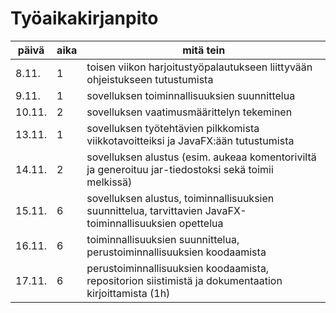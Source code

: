 # Työaikakirjanpito

päivä | aika | mitä tein
------|------|----------
8.11. | 1 | toisen viikon harjoitustyöpalautukseen liittyvään ohjeistukseen tutustumista
9.11. | 1 | sovelluksen toiminnallisuuksien suunnittelua
10.11. | 2 | sovelluksen vaatimusmäärittelyn tekeminen
13.11. | 1 | sovelluksen työtehtävien pilkkomista viikkotavoitteiksi ja JavaFX:ään tutustumista
14.11. | 2 | sovelluksen alustus (esim. aukeaa komentoriviltä ja generoituu jar-tiedostoksi sekä toimii melkissä)
15.11. | 6 | sovelluksen alustus, toiminnallisuuksien suunnittelua, tarvittavien JavaFX-toiminnallisuuksien opettelua
16.11. | 6 | toiminnallisuuksien suunnittelua, perustoiminnallisuuksien koodaamista
17.11. | 6 | perustoiminnallisuuksien koodaamista, repositorion siistimistä ja dokumentaation kirjoittamista (1h)
